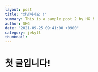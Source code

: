 ```yaml
---
layout: post
title: "안녕하세요 !"
summary: This is a sample post 2 by HG !
author: SHG
date: "2021-09-25 09:41:00 +0900"
category: jekyll
thumbnail:
---
```


# 첫 글입니다!
